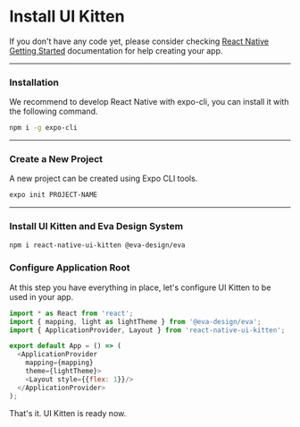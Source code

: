 # Install UI Kitten

If you don't have any code yet, please consider checking <a href="https://facebook.github.io/react-native/docs/getting-started" target="_blank">React Native Getting Started</a> documentation for help creating your app.

<hr>

### Installation

We recommend to develop React Native with expo-cli, you can install it with the following command.

```bash
npm i -g expo-cli
```

<hr>

### Create a New Project

A new project can be created using Expo CLI tools.

```bash
expo init PROJECT-NAME
```
<hr>

### Install UI Kitten and Eva Design System

```bash
npm i react-native-ui-kitten @eva-design/eva
```


### Configure Application Root

At this step you have everything in place, let's configure UI Kitten to be used in your app.

```js
import * as React from 'react';
import { mapping, light as lightTheme } from '@eva-design/eva';
import { ApplicationProvider, Layout } from 'react-native-ui-kitten';

export default App = () => (
  <ApplicationProvider
    mapping={mapping}
    theme={lightTheme}>
    <Layout style={{flex: 1}}/>
  </ApplicationProvider>
);
```

That's it. UI Kitten is ready now.
